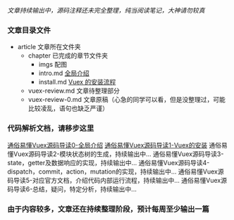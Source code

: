*文章持续输出中，源码注释还未完全整理，纯当阅读笔记，大神请勿较真*


### 文章目录文件
- article 文章所在文件夹
  - chapter 已完成的章节文件夹
    - imgs 配图
    - intro.md [全局介绍](https://segmentfault.com/a/1190000016692344)
    - install.md [Vuex 的安装流程](https://segmentfault.com/a/1190000016692486)
  - vuex-review.md 文章待整理部分
  - vuex-review-0.md 文章原稿（心急的同学可以看，但是没整理过，可能比较凌乱，语句也缺乏严谨）

### 代码解析文档，请移步这里
[通俗易懂Vuex源码导读0-全局介绍](https://segmentfault.com/a/1190000016692344)
[通俗易懂Vuex源码导读1-Vuex的安装](https://segmentfault.com/a/1190000016692486)
通俗易懂Vuex源码导读2-模块状态树的生成，持续输出中...
通俗易懂Vuex源码导读3-state，getter及数据响应的实现，持续输出中...
通俗易懂Vuex源码导读4-dispatch，commit，action，mutation的实现，持续输出中...
通俗易懂Vuex源码导读5-对应官方文档，介绍代码内部运行流程，持续输出中...
通俗易懂Vuex源码导读6-总结，疑问，特定分析，持续输出中...


### 由于内容较多，文章还在持续整理阶段，预计每周至少输出一篇
